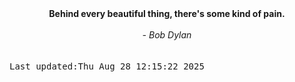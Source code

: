 
<div align="center"><b><span>Behind every beautiful thing, there's some kind of pain.</span></b><br><br><i> - Bob Dylan</i></div>
<br><br><kbd>Last updated:Thu Aug 28 12:15:22 2025</kbd>